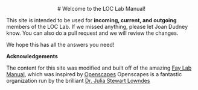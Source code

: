 <p align="center"> 
   # Welcome to the LOC Lab Manual!
</p>


This site is intended to be used for **incoming, current, and outgoing** members of the LOC Lab. If we missed anything, please let Joan Dudney know. You can also do a pull request and we will review the changes. 

We hope this has all the answers you need!

**Acknowledgements**

The content for this site was modified and built off of the amazing [Fay Lab Manual](https://thefaylab.github.io/lab-manual/), which was inspired by [Openscapes](https://openscapes.org/) Openscapes is a fantastic organization run by the brilliant [Dr. Julia Stewart Lowndes](https://x.com/juliesquid)
